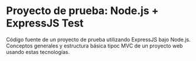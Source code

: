 # Proyecto de prueba: Node.js + ExpressJS Test

Código fuente de un proyecto de prueba utilizando ExpressJS bajo Node.js.
Conceptos generales y estructura básica tipoc MVC de un proyecto web usando estas tecnologías.
